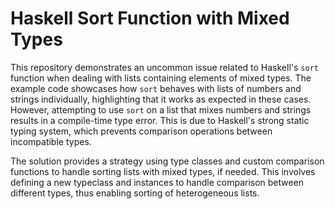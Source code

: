 # Haskell Sort Function with Mixed Types

This repository demonstrates an uncommon issue related to Haskell's `sort` function when dealing with lists containing elements of mixed types.  The example code showcases how `sort` behaves with lists of numbers and strings individually, highlighting that it works as expected in these cases. However, attempting to use `sort` on a list that mixes numbers and strings results in a compile-time type error. This is due to Haskell's strong static typing system, which prevents comparison operations between incompatible types.

The solution provides a strategy using type classes and custom comparison functions to handle sorting lists with mixed types, if needed. This involves defining a new typeclass and instances to handle comparison between different types, thus enabling sorting of heterogeneous lists.